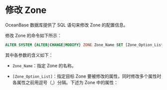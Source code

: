 修改 Zone 
============================

OceanBase 数据库提供了 SQL 语句来修改 Zone 的配置信息。

修改 Zone 的命令如下所示：

```sql
ALTER SYSTEM {ALTER|CHANGE|MODIFY} ZONE Zone_Name SET [Zone_Option_List];
```



其中各参数的含义如下：

* `Zone_Name`：指定 Zone 的名称。

* `[Zone_Option_List]`：指定目标 Zone 要被修改的属性，同时修改多个属性时各属性之前用逗号（,）分隔。下述为 Zone 中的属性：




<!-- -->


